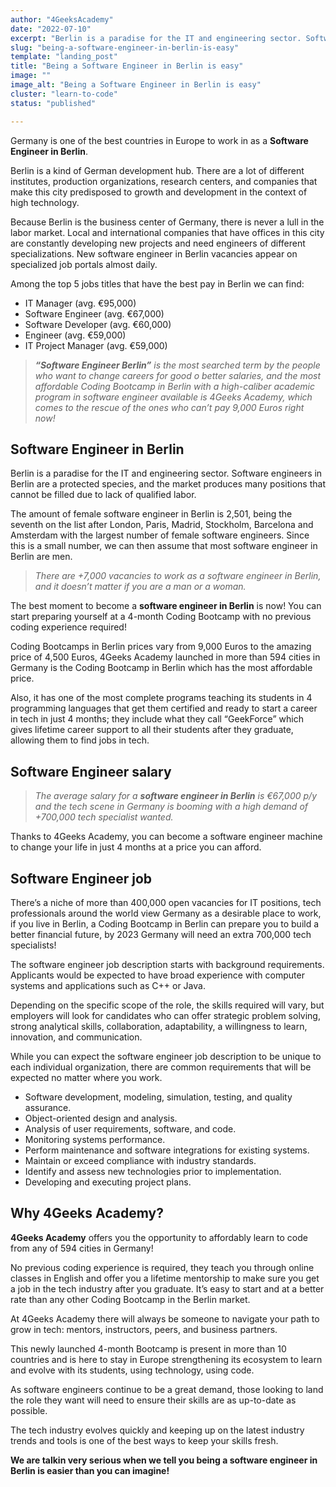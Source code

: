 ```yaml
---
author: "4GeeksAcademy"
date: "2022-07-10"
excerpt: "Berlin is a paradise for the IT and engineering sector. Software engineers in Berlin are a protected species, and the market produces many positions that cannot be filled due to lack of qualified labor."
slug: "being-a-software-engineer-in-berlin-is-easy"
template: "landing_post"
title: "Being a Software Engineer in Berlin is easy"
image: ""
image_alt: "Being a Software Engineer in Berlin is easy"
cluster: "learn-to-code"
status: "published"

---
```


Germany is one of the best countries in Europe to work in as a **Software Engineer in Berlin**.

Berlin is a kind of German development hub. There are a lot of different institutes, production organizations, research centers, and companies that make this city predisposed to growth and development in the context of high technology.

Because Berlin is the business center of Germany, there is never a lull in the labor market. Local and international companies that have offices in this city are constantly developing new projects and need engineers of different specializations. New software engineer in Berlin vacancies appear on specialized job portals almost daily.

Among the top 5 jobs titles that have the best pay in Berlin we can find:

- IT Manager (avg. €95,000)
- Software Engineer (avg. €67,000)
- Software Developer (avg. €60,000)
- Engineer (avg. €59,000)
- IT Project Manager (avg. €59,000)

> ***“Software Engineer Berlin”** is the most searched term by the people who want to change careers for good o better salaries, and the most affordable Coding Bootcamp in Berlin with a high-caliber academic program in software engineer available is 4Geeks Academy, which comes to the rescue of the ones who can’t pay 9,000 Euros right now!*
> 

## Software Engineer in Berlin

Berlin is a paradise for the IT and engineering sector. Software engineers in Berlin are a protected species, and the market produces many positions that cannot be filled due to lack of qualified labor.

The amount of female software engineer in Berlin is 2,501, being the seventh on the list after London, Paris, Madrid, Stockholm, Barcelona and Amsterdam with the largest number of female software engineers. Since this is a small number, we can then assume that most software engineer in Berlin are men.

> *There are +7,000 vacancies to work as a software engineer in Berlin, and it doesn’t matter if you are a man or a woman.*
> 

The best moment to become a **software engineer in Berlin** is now! You can start preparing yourself at a 4-month Coding Bootcamp with no previous coding experience required!

Coding Bootcamps in Berlin prices vary from 9,000 Euros to the amazing price of 4,500 Euros, 4Geeks Academy launched in more than 594 cities in Germany is the Coding Bootcamp in Berlin which has the most affordable price.

Also, it has one of the most complete programs teaching its students in 4 programming languages that get them certified and ready to start a career in tech in just 4 months; they include what they call “GeekForce” which gives lifetime career support to all their students after they graduate, allowing them to find jobs in tech.

## Software Engineer salary

> *The average salary for a **software engineer in Berlin** is €67,000 p/y and the tech scene in Germany is booming with a high demand of +700,000 tech specialist wanted.*
> 

Thanks to 4Geeks Academy, you can become a software engineer machine to change your life in just 4 months at a price you can afford.

## Software Engineer job

There’s a niche of more than 400,000 open vacancies for IT positions, tech professionals around the world view Germany as a desirable place to work, if you live in Berlin, a Coding Bootcamp in Berlin can prepare you to build a better financial future, by 2023 Germany will need an extra 700,000 tech specialists!

The software engineer job description starts with background requirements. Applicants would  be expected to have broad experience with computer systems and applications such as C++ or Java.

Depending on the specific scope of the role, the skills required will vary, but employers will look for candidates who can offer strategic problem solving, strong analytical skills, collaboration, adaptability, a willingness to learn, innovation, and communication.

While you can expect the software engineer job description to be unique to each individual organization, there are common requirements that will be expected no matter where you work.

- Software development, modeling, simulation, testing, and quality assurance.
- Object-oriented design and analysis.
- Analysis of user requirements, software, and code.
- Monitoring systems performance.
- Perform maintenance and software integrations for existing systems.
- Maintain or exceed compliance with industry standards.
- Identify and assess new technologies prior to implementation.
- Developing and executing project plans.

## Why 4Geeks Academy?

**4Geeks Academy** offers you the opportunity to affordably learn to code from any of 594 cities in Germany!

No previous coding experience is required, they teach you through online classes in English and offer you a lifetime mentorship to make sure you get a job in the tech industry after you graduate. It’s easy to start and at a better rate than any other Coding Bootcamp in the Berlin market.

At 4Geeks Academy there will always be someone to navigate your path to grow in tech: mentors, instructors, peers, and business partners.

This newly launched 4-month Bootcamp is present in more than 10 countries and is here to stay in Europe strengthening its ecosystem to learn and evolve with its students, using technology, using code.

As software engineers continue to be a great demand, those looking to land the role they want will need to ensure their skills are as up-to-date as possible.

The tech industry evolves quickly and keeping up on the latest industry trends and tools is one of the best ways to keep your skills fresh.

**We are talkin very serious when we tell you being a software engineer in Berlin is easier than you can imagine!**
